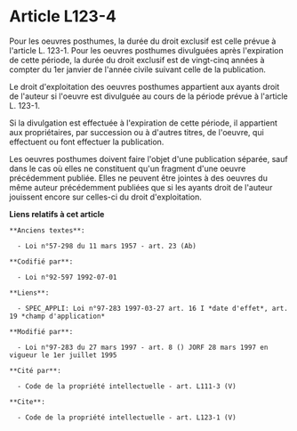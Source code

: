 # Article L123-4

Pour les oeuvres posthumes, la durée du droit exclusif est celle prévue à l'article L. 123-1. Pour les oeuvres posthumes
divulguées après l'expiration de cette période, la durée du droit exclusif est de vingt-cinq années à compter du 1er janvier
de l'année civile suivant celle de la publication. 

Le droit d'exploitation des oeuvres posthumes appartient aux ayants droit de l'auteur si l'oeuvre est divulguée au cours de
la période prévue à l'article L. 123-1. 

Si la divulgation est effectuée à l'expiration de cette période, il appartient aux propriétaires, par succession ou à
d'autres titres, de l'oeuvre, qui effectuent ou font effectuer la publication. 

Les oeuvres posthumes doivent faire l'objet d'une publication séparée, sauf dans le cas où elles ne constituent qu'un
fragment d'une oeuvre précédemment publiée. Elles ne peuvent être jointes à des oeuvres du même auteur précédemment publiées
que si les ayants droit de l'auteur jouissent encore sur celles-ci du droit d'exploitation.

**Liens relatifs à cet article**

	**Anciens textes**:

	  - Loi n°57-298 du 11 mars 1957 - art. 23 (Ab)

	**Codifié par**:

	  - Loi n°92-597 1992-07-01

	**Liens**:

	  - SPEC_APPLI: Loi n°97-283 1997-03-27 art. 16 I *date d'effet*, art. 19 *champ d'application*

	**Modifié par**:

	  - Loi n°97-283 du 27 mars 1997 - art. 8 () JORF 28 mars 1997 en vigueur le 1er juillet 1995

	**Cité par**:

	  - Code de la propriété intellectuelle - art. L111-3 (V)

	**Cite**:

	  - Code de la propriété intellectuelle - art. L123-1 (V)
